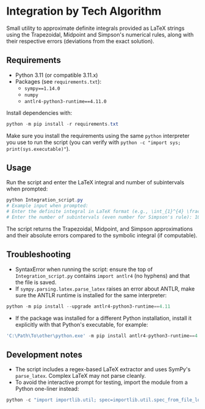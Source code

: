 # Integration by Tech Algorithm

Small utility to approximate definite integrals provided as LaTeX strings using the Trapezoidal, Midpoint and Simpson's numerical rules, along with their respective errors (deviations from the exact solution).

## Requirements
- Python 3.11 (or compatible 3.11.x)
- Packages (see `requirements.txt`):
  - `sympy==1.14.0`
  - `numpy`
  - `antlr4-python3-runtime==4.11.0`

Install dependencies with:

```powershell
python -m pip install -r requirements.txt
```

Make sure you install the requirements using the same `python` interpreter you use to run the script (you can verify with `python -c "import sys; print(sys.executable)"`).

## Usage
Run the script and enter the LaTeX integral and number of subintervals when prompted:

```powershell
python Integration_script.py
# Example input when prompted:
# Enter the definite integral in LaTeX format (e.g., \int_{1}^{4} \frac{6}{\sqrt{x}} dx): \int_{1}^{4} \frac{6}{\sqrt{x}} dx
# Enter the number of subintervals (even number for Simpson's rule): 100
```

The script returns the Trapezoidal, Midpoint, and Simpson approximations and their absolute errors compared to the symbolic integral (if computable).

## Troubleshooting
- SyntaxError when running the script: ensure the top of `Integration_script.py` contains `import antlr4` (no hyphens) and that the file is saved.
- If `sympy.parsing.latex.parse_latex` raises an error about ANTLR, make sure the ANTLR runtime is installed for the same interpreter:

```powershell
python -m pip install --upgrade antlr4-python3-runtime==4.11
```

- If the package was installed for a different Python installation, install it explicitly with that Python's executable, for example:

```powershell
'C:\Path\To\other\python.exe' -m pip install antlr4-python3-runtime==4.11
```

## Development notes
- The script includes a regex-based LaTeX extractor and uses SymPy's `parse_latex`. Complex LaTeX may not parse cleanly.
- To avoid the interactive prompt for testing, import the module from a Python one-liner instead:

```powershell
python -c "import importlib.util; spec=importlib.util.spec_from_file_location('integration', 'Integration_script.py'); m=importlib.util.module_from_spec(spec); spec.loader.exec_module(m); print('Imported OK')"
```



